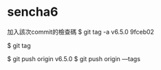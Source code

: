 # sencha6
加入該次commit的檢查碼
$ git tag -a v6.5.0 9fceb02

$ git tag


$ git push origin v6.5.0
$ git push origin —tags

